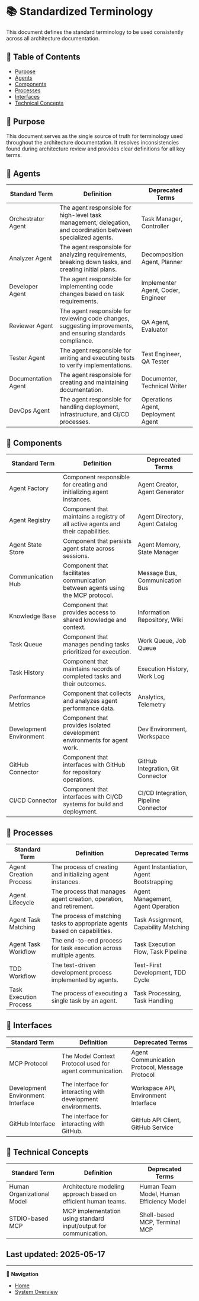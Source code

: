 # 📚 Standardized Terminology

This document defines the standard terminology to be used consistently across all architecture documentation.

## 📑 Table of Contents
- [Purpose](#purpose)
- [Agents](#agents)
- [Components](#components)
- [Processes](#processes)
- [Interfaces](#interfaces)
- [Technical Concepts](#technical-concepts)

## 🎯 Purpose

This document serves as the single source of truth for terminology used throughout the architecture documentation. It resolves inconsistencies found during architecture review and provides clear definitions for all key terms.

## 🤖 Agents

| Standard Term | Definition | Deprecated Terms |
|---------------|------------|------------------|
| Orchestrator Agent | The agent responsible for high-level task management, delegation, and coordination between specialized agents. | Task Manager, Controller |
| Analyzer Agent | The agent responsible for analyzing requirements, breaking down tasks, and creating initial plans. | Decomposition Agent, Planner |
| Developer Agent | The agent responsible for implementing code changes based on task requirements. | Implementer Agent, Coder, Engineer |
| Reviewer Agent | The agent responsible for reviewing code changes, suggesting improvements, and ensuring standards compliance. | QA Agent, Evaluator |
| Tester Agent | The agent responsible for writing and executing tests to verify implementations. | Test Engineer, QA Tester |
| Documentation Agent | The agent responsible for creating and maintaining documentation. | Documenter, Technical Writer |
| DevOps Agent | The agent responsible for handling deployment, infrastructure, and CI/CD processes. | Operations Agent, Deployment Agent |

## 🧩 Components

| Standard Term | Definition | Deprecated Terms |
|---------------|------------|------------------|
| Agent Factory | Component responsible for creating and initializing agent instances. | Agent Creator, Agent Generator |
| Agent Registry | Component that maintains a registry of all active agents and their capabilities. | Agent Directory, Agent Catalog |
| Agent State Store | Component that persists agent state across sessions. | Agent Memory, State Manager |
| Communication Hub | Component that facilitates communication between agents using the MCP protocol. | Message Bus, Communication Bus |
| Knowledge Base | Component that provides access to shared knowledge and context. | Information Repository, Wiki |
| Task Queue | Component that manages pending tasks prioritized for execution. | Work Queue, Job Queue |
| Task History | Component that maintains records of completed tasks and their outcomes. | Execution History, Work Log |
| Performance Metrics | Component that collects and analyzes agent performance data. | Analytics, Telemetry |
| Development Environment | Component that provides isolated development environments for agent work. | Dev Environment, Workspace |
| GitHub Connector | Component that interfaces with GitHub for repository operations. | GitHub Integration, Git Connector |
| CI/CD Connector | Component that interfaces with CI/CD systems for build and deployment. | CI/CD Integration, Pipeline Connector |

## 🔄 Processes

| Standard Term | Definition | Deprecated Terms |
|---------------|------------|------------------|
| Agent Creation Process | The process of creating and initializing agent instances. | Agent Instantiation, Agent Bootstrapping |
| Agent Lifecycle | The process that manages agent creation, operation, and retirement. | Agent Management, Agent Operation |
| Agent Task Matching | The process of matching tasks to appropriate agents based on capabilities. | Task Assignment, Capability Matching |
| Agent Task Workflow | The end-to-end process for task execution across multiple agents. | Task Execution Flow, Task Pipeline |
| TDD Workflow | The test-driven development process implemented by agents. | Test-First Development, TDD Cycle |
| Task Execution Process | The process of executing a single task by an agent. | Task Processing, Task Handling |

## 🔌 Interfaces

| Standard Term | Definition | Deprecated Terms |
|---------------|------------|------------------|
| MCP Protocol | The Model Context Protocol used for agent communication. | Agent Communication Protocol, Message Protocol |
| Development Environment Interface | The interface for interacting with development environments. | Workspace API, Environment Interface |
| GitHub Interface | The interface for interacting with GitHub. | GitHub API Client, GitHub Service |

## 🔧 Technical Concepts

| Standard Term | Definition | Deprecated Terms |
|---------------|------------|------------------|
| Human Organizational Model | Architecture modeling approach based on efficient human teams. | Human Team Model, Human Efficiency Model |
| STDIO-based MCP | MCP implementation using standard input/output for communication. | Shell-based MCP, Terminal MCP |

## Last updated: 2025-05-17

---

🧭 **Navigation**
- [Home](/docs/architecture/README.md)
- [System Overview](/docs/architecture/system-overview.md)